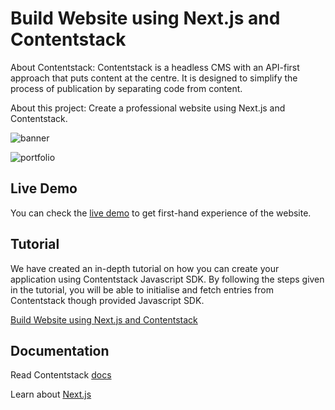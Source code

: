 # Build Website using Next.js and Contentstack

About Contentstack: Contentstack is a headless CMS with an API-first approach that puts content at the centre. It is designed to simplify the process of publication by separating code from content.

About this project: Create a professional website using Next.js and Contentstack.


![banner](https://images.contentstack.io/v3/assets/blt50806c1dbb5972f5/bltc2b4aae0f371f9f1/5927f030c82226e46dc9b8c6/download "banner.png")

![portfolio](https://images.contentstack.io/v3/assets/blt50806c1dbb5972f5/blt81e4d90a87e97089/5927f041b5b208a407aaaad9/download "portfolio.png")


## Live Demo

You can check the [live demo](https://cs-nextjs-website.herokuapp.com/) to get first-hand experience of the website.


## Tutorial

We have created an in-depth tutorial on how you can create your application using Contentstack Javascript SDK. By following the steps given in the tutorial, you will be able to initialise and fetch entries from Contentstack though provided Javascript SDK.

[Build Website using Next.js and Contentstack](https://www.contentstack.com/docs/example-apps/build-a-website-using-next-js-and-contentstack)


## Documentation

Read Contentstack [docs](https://www.contentstack.com/docs/)

Learn about [Next.js](https://learnnextjs.com/)









